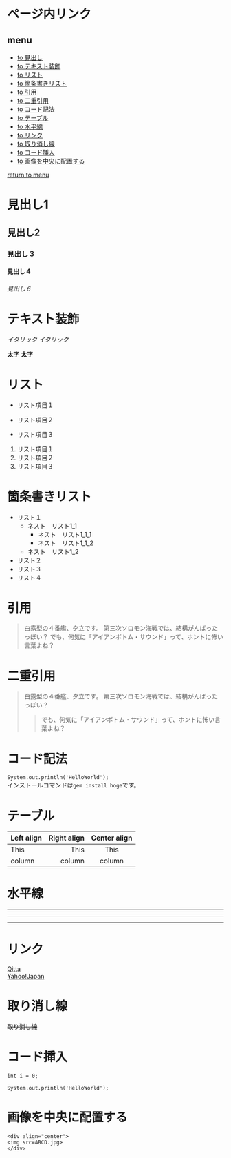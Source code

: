 # ページ内リンク
## <i class="fa fa-cube" style="font-size:1em;"></i> menu
* [to 見出し](#見出し1)
* [to テキスト装飾](#テキスト装飾)
* [to リスト](#リスト)
* [to 箇条書きリスト](#箇条書きリスト)
* [to 引用](#引用)
* [to 二重引用](#二重引用)
* [to コード記法](#コード記法)
* [to テーブル](#テーブル)
* [to 水平線](#水平線)
* [to リンク](#リンク)
* [to 取り消し線](#取り消し線)
* [to コード挿入](#コード挿入)
* [to 画像を中央に配置する](#画像を中央に配置する)
<!-- some long code -->

[return to menu](#menu)


# 見出し1
## 見出し2
### 見出し３
#### 見出し４
###### 見出し６

# テキスト装飾
*イタリック*
_イタリック_

**太字**
__太字__

# リスト
* リスト項目１
+ リスト項目２
- リスト項目３

1. リスト項目１
2. リスト項目２
3. リスト項目３

# 箇条書きリスト
- リスト１
  - ネスト　リスト1_1
    - ネスト　リスト1_1_1
    - ネスト　リスト1_1_2
   - ネスト　リスト1_2
- リスト２
- リスト３
- リスト４


# 引用
> 白露型の４番艦、夕立です。
> 第三次ソロモン海戦では、結構がんばったっぽい？
> でも、何気に「アイアンボトム・サウンド」って、ホントに怖い言葉よね？

# 二重引用
> 白露型の４番艦、夕立です。
> 第三次ソロモン海戦では、結構がんばったっぽい？
>> でも、何気に「アイアンボトム・サウンド」って、ホントに怖い言葉よね？

# コード記法
`System.out.println('HelloWorld');`  
インストールコマンドは`gem install hoge`です。

# テーブル

| Left align | Right align | Center align |
|:-----------|------------:|:------------:|
|This        |This         |This          |
|column      |column       |column        |

# 水平線
---
***
* * *

# リンク
[Qitta](http://qiita.com/)  
[Yahoo!Japan](http://www.yahoo.co.jp/)

# 取り消し線
~~取り消し線~~

# コード挿入
```java:title
int i = 0; 
```  
```
System.out.println('HelloWorld');
```  

# 画像を中央に配置する
```
<div align="center">
<img src=ABCD.jpg>
</div>
```



